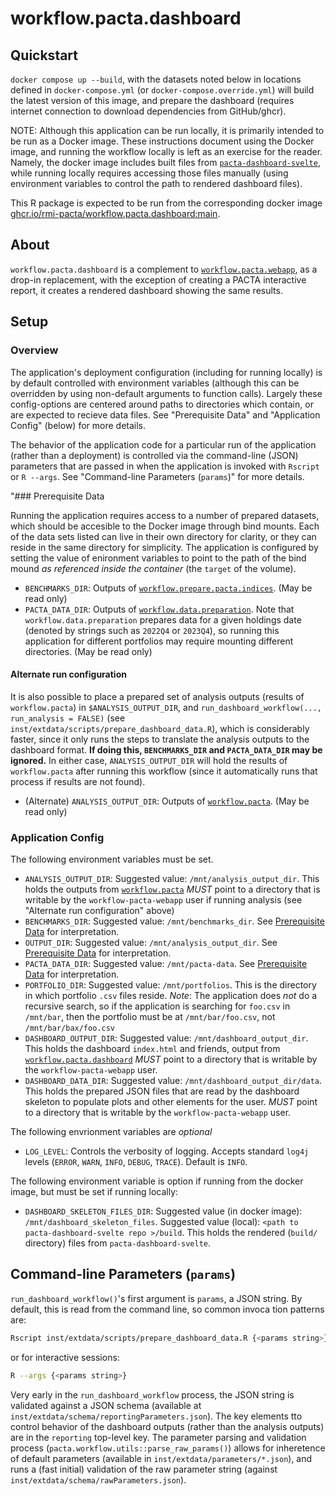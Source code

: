 # workflow.pacta.dashboard

## Quickstart

`docker compose up --build`, with the datasets noted below in locations defined in `docker-compose.yml` (or `docker-compose.override.yml`) will build the latest version of this image, and prepare the dashboard (requires internet connection to download dependencies from GitHub/ghcr).

NOTE:
Although this application can be run locally, it is primarily intended to be run as a Docker image.
These instructions document using the Docker image, and running the workflow locally is left as an exercise for the reader.
Namely, the docker image includes built files from [`pacta-dashboard-svelte`](https://github.com/RMI-PACTA/pacta-dashboard-svelte/), while running locally requires accessing those files manually (using environment variables to control the path to rendered dashboard files).

This R package is expected to be run from the corresponding docker image [ghcr.io/rmi-pacta/workflow.pacta.dashboard:main](https://github.com/RMI-PACTA/workflow.pacta.dashboard/pkgs/container/workflow.pacta.dashboard/?tag=main).

## About

`workflow.pacta.dashboard` is a complement to [`workflow.pacta.webapp`](https://github.com/RMI-PACTA/workflow.pacta.webapp), as a drop-in replacement, with the exception of creating a PACTA interactive report, it creates a rendered dashboard showing the same results.

## Setup

### Overview

The application's deployment configuration (including for running locally) is by default controlled with environment variables (although this can be overridden by using non-default arguments to function calls).
Largely these config-options are centered around paths to directories which contain, or are expected to recieve data files.
See "Prerequisite Data" and "Application Config" (below) for more details.

The behavior of the application code for a particular run of the application (rather than a deployment) is controlled via the command-line (JSON) parameters that are passed in when the application is invoked with `Rscript` or `R --args`.
See "Command-line Parameters (`params`)" for more details.

"### Prerequisite Data

Running the application requires access to a number of prepared datasets, which should be accesible to the Docker image through bind mounts.
Each of the data sets listed can live in their own directory for clarity, or they can reside in the same directory for simplicity.
The application is configured by setting the value of enironment variables to point to the path of the bind mound *as referenced inside the container* (the `target` of the volume).

- `BENCHMARKS_DIR`:
  Outputs of [`workflow.prepare.pacta.indices`](https://github.com/RMI-PACTA/workflow.prepare.pacta.indices).
  (May be read only)
- `PACTA_DATA_DIR`:
  Outputs of [`workflow.data.preparation`](https://github.com/RMI-PACTA/workflow.data.preparation).
  Note that `workflow.data.preparation` prepares data for a given holdings date (denoted by strings such as `2022Q4` or `2023Q4`), so running this application for different portfolios may require mounting different directories.
  (May be read only)

#### Alternate run configuration

It is also possible to place a prepared set of analysis outputs (results of `workflow.pacta`) in `$ANALYSIS_OUTPUT_DIR`, and `run_dashboard_workflow(..., run_analysis = FALSE)` (see `inst/extdata/scripts/prepare_dashboard_data.R`), which is considerably faster, since it only runs the steps to translate the analysis outputs to the dashboard format.
**If doing this, `BENCHMARKS_DIR` and `PACTA_DATA_DIR` may be ignored.**
In either case, `ANALYSIS_OUTPUT_DIR` will hold the results of `workflow.pacta` after running this workflow (since it automatically runs that process if results are not found).

- (Alternate) `ANALYSIS_OUTPUT_DIR`:
  Outputs of [`workflow.pacta`](https://github.com/RMI-PACTA/workflow.pacta).
  (May be read only)

### Application Config

The following environment variables must be set.

- `ANALYSIS_OUTPUT_DIR`:
  Suggested value: `/mnt/analysis_output_dir`.
  This holds the outputs from [`workflow.pacta`](https://github.com/RMI-PACTA/workflow.pacta)
  *MUST* point to a directory that is writable by the `workflow-pacta-webapp` user if running analysis (see "Alternate run configuration" above)
- `BENCHMARKS_DIR`:
  Suggested value: `/mnt/benchmarks_dir`.
  See [Prerequisite Data](#prerequisite-data) for interpretation.
- `OUTPUT_DIR`:
  Suggested value: `/mnt/analysis_output_dir`.
  See [Prerequisite Data](#prerequisite-data) for interpretation.
- `PACTA_DATA_DIR`:
  Suggested value: `/mnt/pacta-data`.
  See [Prerequisite Data](#prerequisite-data) for interpretation.
- `PORTFOLIO_DIR`:
  Suggested value: `/mnt/portfolios`.
  This is the directory in which portfolio `.csv` files reside.
  *Note*: The application does *not* do a recursive search, so if the application is searching for `foo.csv` in `/mnt/bar`, then the portfolio must be at `/mnt/bar/foo.csv`, not `/mnt/bar/bax/foo.csv`
- `DASHBOARD_OUTPUT_DIR`:
  Suggested value: `/mnt/dashboard_output_dir`.
  This holds the dashboard `index.html` and friends, output from [`workflow.pacta.dashboard`](https://github.com/RMI-PACTA/workflow.pacta.dashboard)
  *MUST* point to a directory that is writable by the `workflow-pacta-webapp` user.
- `DASHBOARD_DATA_DIR`:
  Suggested value: `/mnt/dashboard_output_dir/data`.
  This holds the prepared JSON files that are read by the dashboard skeleton to populate plots and other elements for the user.
  *MUST* point to a directory that is writable by the `workflow-pacta-webapp` user.

The following envrionment variables are *optional*

- `LOG_LEVEL`: Controls the verbosity of logging.
  Accepts standard `log4j` levels (`ERROR`, `WARN`, `INFO`, `DEBUG`, `TRACE`).
  Default is `INFO`.

The following environment variable is option if running from the docker image, but must be set if running locally:

- `DASHBOARD_SKELETON_FILES_DIR`:
  Suggested value (in docker image): `/mnt/dashboard_skeleton_files`.
  Suggested value (local): `<path to pacta-dashboard-svelte repo >/build`.
  This holds the rendered (`build/` directory) files from `pacta-dashboard-svelte`.

## Command-line Parameters (`params`)

`run_dashboard_workflow()`'s first argument is `params`, a JSON string.
By default, this is read from the command line, so common invoca tion patterns are:

```sh
Rscript inst/extdata/scripts/prepare_dashboard_data.R {<params string>}
```

or for interactive sessions:

```sh
R --args {<params string>}
```

Very early in the `run_dashboard_workflow` process, the JSON string is validated against a JSON schema (available at `inst/extdata/schema/reportingParameters.json`).
The key elements tto control behavior of the dashboard outputs (rather than the analysis outputs) are in the `reporting` top-level key.
The parameter parsing and validation process (`pacta.workflow.utils::parse_raw_params()`) allows for inheretence of default parameters (available in `inst/extdata/parameters/*.json`), and runs a (fast initial) validation of the raw parameter string (against `inst/extdata/schema/rawParameters.json`).
